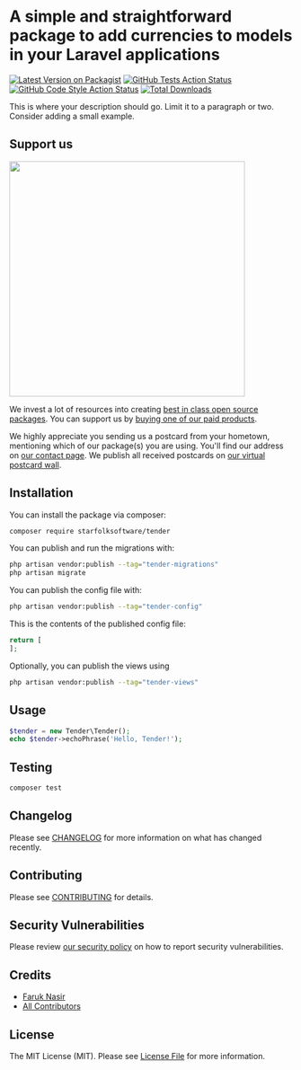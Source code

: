 # A simple and straightforward package to add currencies to models in your Laravel applications

[![Latest Version on Packagist](https://img.shields.io/packagist/v/starfolksoftware/tender.svg?style=flat-square)](https://packagist.org/packages/starfolksoftware/tender)
[![GitHub Tests Action Status](https://img.shields.io/github/actions/workflow/status/starfolksoftware/tender/run-tests.yml?branch=main&label=tests&style=flat-square)](https://github.com/starfolksoftware/tender/actions?query=workflow%3Arun-tests+branch%3Amain)
[![GitHub Code Style Action Status](https://img.shields.io/github/actions/workflow/status/starfolksoftware/tender/fix-php-code-style-issues.yml?branch=main&label=code%20style&style=flat-square)](https://github.com/starfolksoftware/tender/actions?query=workflow%3A"Fix+PHP+code+style+issues"+branch%3Amain)
[![Total Downloads](https://img.shields.io/packagist/dt/starfolksoftware/tender.svg?style=flat-square)](https://packagist.org/packages/starfolksoftware/tender)

This is where your description should go. Limit it to a paragraph or two. Consider adding a small example.

## Support us

[<img src="https://github-ads.s3.eu-central-1.amazonaws.com/tender.jpg?t=1" width="419px" />](https://spatie.be/github-ad-click/tender)

We invest a lot of resources into creating [best in class open source packages](https://spatie.be/open-source). You can support us by [buying one of our paid products](https://spatie.be/open-source/support-us).

We highly appreciate you sending us a postcard from your hometown, mentioning which of our package(s) you are using. You'll find our address on [our contact page](https://spatie.be/about-us). We publish all received postcards on [our virtual postcard wall](https://spatie.be/open-source/postcards).

## Installation

You can install the package via composer:

```bash
composer require starfolksoftware/tender
```

You can publish and run the migrations with:

```bash
php artisan vendor:publish --tag="tender-migrations"
php artisan migrate
```

You can publish the config file with:

```bash
php artisan vendor:publish --tag="tender-config"
```

This is the contents of the published config file:

```php
return [
];
```

Optionally, you can publish the views using

```bash
php artisan vendor:publish --tag="tender-views"
```

## Usage

```php
$tender = new Tender\Tender();
echo $tender->echoPhrase('Hello, Tender!');
```

## Testing

```bash
composer test
```

## Changelog

Please see [CHANGELOG](CHANGELOG.md) for more information on what has changed recently.

## Contributing

Please see [CONTRIBUTING](CONTRIBUTING.md) for details.

## Security Vulnerabilities

Please review [our security policy](../../security/policy) on how to report security vulnerabilities.

## Credits

- [Faruk Nasir](https://github.com/frknasir)
- [All Contributors](../../contributors)

## License

The MIT License (MIT). Please see [License File](LICENSE.md) for more information.

